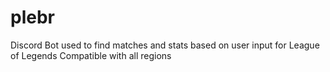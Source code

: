 plebr
=====

Discord Bot used to find matches and stats based on user input for League of Legends
Compatible with all regions

